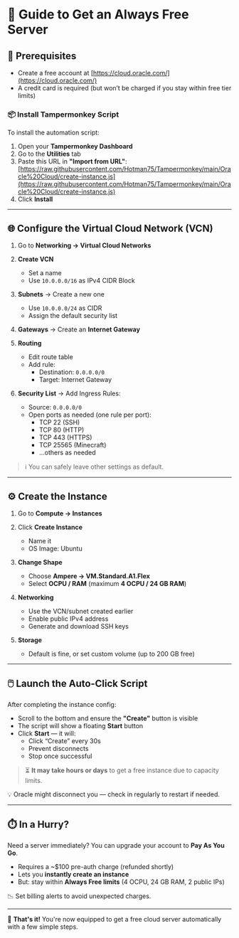 # 🧭 Guide to Get an Always Free Server

## 📝 Prerequisites

- Create a free account at [https://cloud.oracle.com/](https://cloud.oracle.com/)
- A credit card is required (but won’t be charged if you stay within free tier limits)
  
### 📦 Install Tampermonkey Script

To install the automation script:

1. Open your **Tampermonkey Dashboard**
2. Go to the **Utilities** tab
3. Paste this URL in **"Import from URL"**:  
   [https://raw.githubusercontent.com/Hotman75/Tampermonkey/main/Oracle%20Cloud/create-instance.js](https://raw.githubusercontent.com/Hotman75/Tampermonkey/main/Oracle%20Cloud/create-instance.js)
4. Click **Install**

---

## 🌐 Configure the Virtual Cloud Network (VCN)

1. Go to **Networking → Virtual Cloud Networks**
2. **Create VCN**  
   - Set a name  
   - Use `10.0.0.0/16` as IPv4 CIDR Block

3. **Subnets** → Create a new one  
   - Use `10.0.0.0/24` as CIDR  
   - Assign the default security list

4. **Gateways** → Create an **Internet Gateway**

5. **Routing**  
   - Edit route table  
   - Add rule:  
     - Destination: `0.0.0.0/0`  
     - Target: Internet Gateway

6. **Security List** → Add Ingress Rules:
   - Source: `0.0.0.0/0`
   - Open ports as needed (one rule per port):  
     - TCP 22 (SSH)  
     - TCP 80 (HTTP)  
     - TCP 443 (HTTPS)  
     - TCP 25565 (Minecraft)  
     - …others as needed

> ℹ️ You can safely leave other settings as default.

---

## ⚙️ Create the Instance

1. Go to **Compute → Instances**  
2. Click **Create Instance**
   - Name it
   - OS Image: Ubuntu

3. **Change Shape**  
   - Choose **Ampere → VM.Standard.A1.Flex**
   - Select **OCPU / RAM** (maximum **4 OCPU / 24 GB RAM**)

4. **Networking**  
   - Use the VCN/subnet created earlier  
   - Enable public IPv4 address  
   - Generate and download SSH keys

5. **Storage**  
   - Default is fine, or set custom volume (up to 200 GB free)

---

## 🖱️ Launch the Auto-Click Script

After completing the instance config:

- Scroll to the bottom and ensure the **"Create"** button is visible
- The script will show a floating **Start** button
- Click **Start** — it will:
  - Click “Create” every 30s
  - Prevent disconnects
  - Stop once successful

> ⏳ **It may take hours or days** to get a free instance due to capacity limits.

💡 Oracle might disconnect you — check in regularly to restart if needed.

---

## ⏱️ In a Hurry?

Need a server immediately? You can upgrade your account to **Pay As You Go**.

- Requires a ~$100 pre-auth charge (refunded shortly)
- Lets you **instantly create an instance**
- But: stay within **Always Free limits** (4 OCPU, 24 GB RAM, 2 public IPs)

📉 Set billing alerts to avoid unexpected charges.

---

🎉 **That's it!** You're now equipped to get a free cloud server automatically with a few simple steps.
